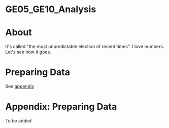 # GE05_GE10_Analysis

# About



It's called "the most unpredictable election of recent times". I love numbers. Let's see how it goes.

# Preparing Data

See [appendix](#Preparing_Data)



# Appendix: Preparing Data
<a name="Preparing_Data"></a> 

To be added

